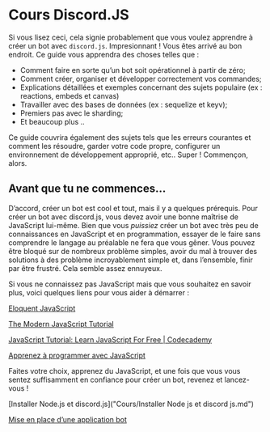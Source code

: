 # Cours Discord.JS

Si vous lisez ceci, cela signie probablement que vous voulez apprendre à créer un bot avec `discord.js`. Impresionnant ! Vous êtes arrivé au bon endroit. Ce guide vous apprendra des choses telles que :

- Comment faire en sorte qu’un bot soit opérationnel à partir de zéro;
- Comment créer, organiser et développer correctement vos commandes;
- Explications détaillées et exemples concernant des sujets populaire (ex : reactions, embeds et canvas)
- Travailler avec des bases de données (ex : sequelize et keyv);
- Premiers pas avec le sharding;
- Et beaucoup plus ..

Ce guide couvrira également des sujets tels que les erreurs courantes et comment les résoudre, garder votre code propre, configurer un environnement de développement approprié, etc.. Super ! Commençon, alors.

## Avant que tu ne commences…

D’accord, créer un bot est cool et tout, mais il y a quelques prérequis. Pour créer un bot avec discord.js, vous devez avoir une bonne maîtrise de JavaScript lui-même. Bien que vous *puissiez* créer un bot avec très peu de connaissances en JavaScript et en programmation, essayer de le faire sans comprendre le langage au préalable ne fera que vous gêner. Vous pouvez être bloqué sur de nombreux problème simples, avoir du mal à trouver des solutions à des problème incroyablement simple et, dans l’ensemble, finir par être frustré. Cela semble assez ennuyeux.

Si vous ne connaissez pas JavaScript mais que vous souhaitez en savoir plus, voici quelques liens pour vous aider à démarrer :

[Eloquent JavaScript](http://eloquentjavascript.net/)

[The Modern JavaScript Tutorial](https://javascript.info/)

[JavaScript Tutorial: Learn JavaScript For Free | Codecademy](https://www.codecademy.com/learn/introduction-to-javascript)

[Apprenez à programmer avec JavaScript](https://openclassrooms.com/fr/courses/6175841-apprenez-a-programmer-avec-javascript)

Faites votre choix, apprenez du JavaScript, et une fois que vous vous sentez suffisamment en confiance pour créer un bot, revenez et lancez-vous !

[Installer Node.js et discord.js]("Cours/Installer Node js et discord js.md")

[Mise en place d’une application bot](Cours%20Discord%20JS%2003ecf82600a547fd8bf5a00a6a4c5454/Mise%20en%20place%20d%E2%80%99une%20application%20bot%2007431bb5076d45d0a104d7af6cefdec9.md)